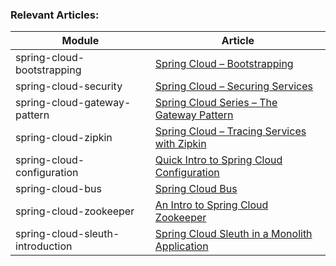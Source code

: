 ### Relevant Articles: 

Module | Article
--|--
spring-cloud-bootstrapping | [Spring Cloud – Bootstrapping](http://www.baeldung.com/spring-cloud-bootstrapping)
spring-cloud-security | [Spring Cloud – Securing Services](http://www.baeldung.com/spring-cloud-securing-services)
spring-cloud-gateway-pattern | [Spring Cloud Series – The Gateway Pattern](http://www.baeldung.com/spring-cloud-gateway-pattern)
spring-cloud-zipkin | [Spring Cloud – Tracing Services with Zipkin](http://www.baeldung.com/tracing-services-with-zipkin)
spring-cloud-configuration | [Quick Intro to Spring Cloud Configuration](http://www.baeldung.com/spring-cloud-configuration)
spring-cloud-bus | [Spring Cloud Bus](http://www.baeldung.com/spring-cloud-bus)
spring-cloud-zookeeper | [An Intro to Spring Cloud Zookeeper](http://www.baeldung.com/spring-cloud-zookeeper)
spring-cloud-sleuth-introduction | [Spring Cloud Sleuth in a Monolith Application](http://www.baeldung.com/spring-cloud-sleuth-single-application)